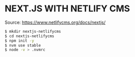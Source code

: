 # NEXT.JS WITH NETLIFY CMS

Source: https://www.netlifycms.org/docs/nextjs/

```bash
$ mkdir nextjs-netlifycms
$ cd nextjs-netlifycms
$ npm init -y
$ nvm use stable
$ node -v > .nvmrc
```
